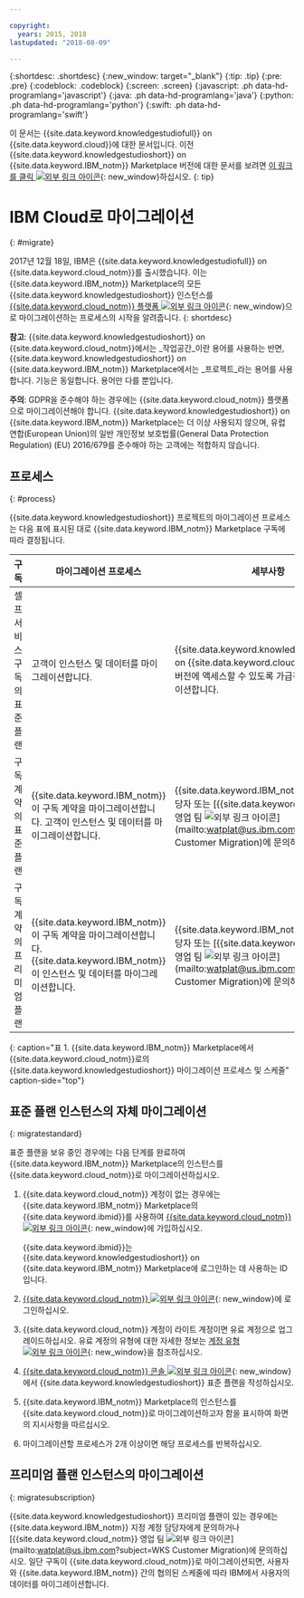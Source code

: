 ```yaml
---

copyright:
  years: 2015, 2018
lastupdated: "2018-08-09"

---
```


{:shortdesc: .shortdesc}
{:new_window: target="_blank"}
{:tip: .tip}
{:pre: .pre}
{:codeblock: .codeblock}
{:screen: .screen}
{:javascript: .ph data-hd-programlang='javascript'}
{:java: .ph data-hd-programlang='java'}
{:python: .ph data-hd-programlang='python'}
{:swift: .ph data-hd-programlang='swift'}

이 문서는 {{site.data.keyword.knowledgestudiofull}} on {{site.data.keyword.cloud}}에 대한 문서입니다. 이전 {{site.data.keyword.knowledgestudioshort}} on {{site.data.keyword.IBM_notm}} Marketplace 버전에 대한 문서를 보려면 [이 링크를 클릭 ![외부 링크 아이콘](../../icons/launch-glyph.svg "외부 링크 아이콘")](https://{DomainName}/docs/services/knowledge-studio/client-migration.html){: new_window}하십시오.
{: tip}

# IBM Cloud로 마이그레이션
{: #migrate}

2017년 12월 18일, IBM은 {{site.data.keyword.knowledgestudiofull}} on {{site.data.keyword.cloud_notm}}를 출시했습니다. 이는 {{site.data.keyword.IBM_notm}} Marketplace의 모든 {{site.data.keyword.knowledgestudioshort}} 인스턴스를 [{{site.data.keyword.cloud_notm}} 플랫폼 ![외부 링크 아이콘](../../icons/launch-glyph.svg "외부 링크 아이콘")](https://www.ibm.com/blogs/bluemix/2017/12/watson-knowledge-studio-ibm-cloud/){: new_window}으로 마이그레이션하는 프로세스의 시작을 알려줍니다.
{: shortdesc}

**참고**: {{site.data.keyword.knowledgestudioshort}} on {{site.data.keyword.cloud_notm}}에서는 _작업공간_이란 용어를 사용하는 반면, {{site.data.keyword.knowledgestudioshort}} on {{site.data.keyword.IBM_notm}} Marketplace에서는 _프로젝트_라는 용어를 사용합니다. 기능은 동일합니다. 용어만 다를 뿐입니다.

**주의**: GDPR을 준수해야 하는 경우에는 {{site.data.keyword.cloud_notm}} 플랫폼으로 마이그레이션해야 합니다. {{site.data.keyword.knowledgestudioshort}} on {{site.data.keyword.IBM_notm}} Marketplace는 더 이상 사용되지 않으며, 유럽 연합(European Union)의 일반 개인정보 보호법률(General Data Protection Regulation) (EU) 2016/679를 준수해야 하는 고객에는 적합하지 않습니다. 

## 프로세스
{: #process}

{{site.data.keyword.knowledgestudioshort}} 프로젝트의 마이그레이션 프로세스는 다음 표에 표시된 대로 {{site.data.keyword.IBM_notm}} Marketplace 구독에 따라 결정됩니다. 

|구독|마이그레이션 프로세스 |세부사항|
|------|-------------------|--------------------|
| 셀프 서비스 구독의 표준 플랜 |고객이 인스턴스 및 데이터를 마이그레이션합니다. |{{site.data.keyword.knowledgestudioshort}} on {{site.data.keyword.cloud_notm}}의 최신 버전에 액세스할 수 있도록 가급적 빨리 마이그레이션합니다.
|구독 계약의 표준 플랜| {{site.data.keyword.IBM_notm}}이 구독 계약을 마이그레이션합니다. 고객이 인스턴스 및 데이터를 마이그레이션합니다. |{{site.data.keyword.IBM_notm}} 지정 계정 담당자 또는 [{{site.data.keyword.cloud_notm}} 영업 팀 ![외부 링크 아이콘](../../icons/launch-glyph.svg "외부 링크 아이콘")](mailto:watplat@us.ibm.com?subject=WKS Customer Migration)에 문의하십시오. |
|구독 계약의 프리미엄 플랜 | {{site.data.keyword.IBM_notm}}이 구독 계약을 마이그레이션합니다. {{site.data.keyword.IBM_notm}}이 인스턴스 및 데이터를 마이그레이션합니다. |{{site.data.keyword.IBM_notm}} 지정 계정 담당자 또는 [{{site.data.keyword.cloud_notm}} 영업 팀 ![외부 링크 아이콘](../../icons/launch-glyph.svg "외부 링크 아이콘")](mailto:watplat@us.ibm.com?subject=WKS Customer Migration)에 문의하십시오. |
{: caption="표 1. {{site.data.keyword.IBM_notm}} Marketplace에서 {{site.data.keyword.cloud_notm}}로의 {{site.data.keyword.knowledgestudioshort}} 마이그레이션 프로세스 및 스케줄" caption-side="top"}

## 표준 플랜 인스턴스의 자체 마이그레이션
{: migratestandard}

표준 플랜을 보유 중인 경우에는 다음 단계를 완료하여 {{site.data.keyword.IBM_notm}} Marketplace의 인스턴스를 {{site.data.keyword.cloud_notm}}로 마이그레이션하십시오. 

1. {{site.data.keyword.cloud_notm}} 계정이 없는 경우에는 {{site.data.keyword.IBM_notm}} Marketplace의 {{site.data.keyword.ibmid}}를 사용하여 [{{site.data.keyword.cloud_notm}} ![외부 링크 아이콘](../../icons/launch-glyph.svg "외부 링크 아이콘")](https://{DomainName}/registration/){: new_window}에 가입하십시오.

   {{site.data.keyword.ibmid}}는 {{site.data.keyword.knowledgestudioshort}} on {{site.data.keyword.IBM_notm}} Marketplace에 로그인하는 데 사용하는 ID입니다.

2. [{{site.data.keyword.cloud_notm}} ![외부 링크 아이콘](../../icons/launch-glyph.svg "외부 링크 아이콘")](https://{DomainName}){: new_window}에 로그인하십시오.
3. {{site.data.keyword.cloud_notm}} 계정이 라이트 계정이면 유료 계정으로 업그레이드하십시오. 유료 계정의 유형에 대한 자세한 정보는 [계정 유형 ![외부 링크 아이콘](../../icons/launch-glyph.svg "외부 링크 아이콘")](https://{DomainName}/docs/account/index.html){: new_window}을 참조하십시오. 
4. [{{site.data.keyword.cloud_notm}} 콘솔 ![외부 링크 아이콘](../../icons/launch-glyph.svg "외부 링크 아이콘")](https://{DomainName}/catalog/services/knowledge-studio){: new_window}에서 {{site.data.keyword.knowledgestudioshort}} 표준 플랜을 작성하십시오. 
5. {{site.data.keyword.IBM_notm}} Marketplace의 인스턴스를 {{site.data.keyword.cloud_notm}}로 마이그레이션하고자 함을 표시하여 화면의 지시사항을 따르십시오. 
6. 마이그레이션할 프로세스가 2개 이상이면 해당 프로세스를 반복하십시오.

## 프리미엄 플랜 인스턴스의 마이그레이션
{: migratesubscription}

{{site.data.keyword.knowledgestudioshort}} 프리미엄 플랜이 있는 경우에는 {{site.data.keyword.IBM_notm}} 지정 계정 담당자에게 문의하거나 [{{site.data.keyword.cloud_notm}} 영업 팀 ![외부 링크 아이콘](../../icons/launch-glyph.svg "외부 링크 아이콘")](mailto:watplat@us.ibm.com?subject=WKS Customer Migration)에 문의하십시오. 일단 구독이 {{site.data.keyword.cloud_notm}}로 마이그레이션되면, 사용자와 {{site.data.keyword.IBM_notm}} 간의 협의된 스케줄에 따라 IBM에서 사용자의 데이터를 마이그레이션합니다. 
